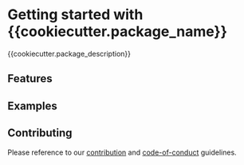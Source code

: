 # Getting started with {{cookiecutter.package_name}}

{{cookiecutter.package_description}}

## Features


## Examples


## Contributing

Please reference to our [contribution](http://github.com/{{cookiecutter.package_author_github_user}}/{{cookiecutter.package_distribution_name}}/docs/contributing.md) and [code-of-conduct]((http://github.com/{{cookiecutter.package_author_github_user}}/{{cookiecutter.package_distribution_name}}/docs/code-of-conduct.md)) guidelines.



